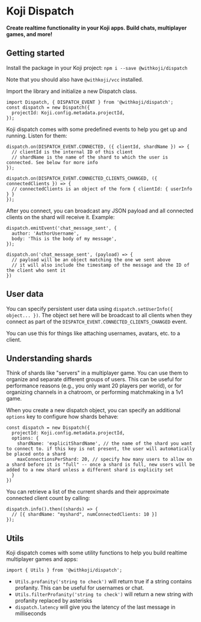 # Koji Dispatch
**Create realtime functionality in your Koji apps. Build chats, multiplayer games, and more!**

## Getting started

Install the package in your Koji project:
`npm i --save @withkoji/dispatch`

Note that you should also have `@withkoji/vcc` installed.

Import the library and initialize a new Dispatch class.
```
import Dispatch, { DISPATCH_EVENT } from '@withkoji/dispatch';
const dispatch = new Dispatch({
  projectId: Koji.config.metadata.projectId,
});
```

Koji dispatch comes with some predefined events to help you get up and running. Listen for them:

```
dispatch.on(DISPATCH_EVENT.CONNECTED, ({ clientId, shardName }) => {
  // clientId is the internal ID of this client
  // shardName is the name of the shard to which the user is connected. See below for more info
});

dispatch.on(DISPATCH_EVENT.CONNECTED_CLIENTS_CHANGED, ({ connectedClients }) => {
  // connectedClients is an object of the form { clientId: { userInfo } }
});
```

After you connect, you can broadcast any JSON payload and all connected clients on the shard will receive it. Example:

```
dispatch.emitEvent('chat_message_sent', {
  author: 'AuthorUsername',
  body: 'This is the body of my message',
});

dispatch.on('chat_message_sent', (payload) => {
  // payload will be an object matching the one we sent above
  // it will also include the timestamp of the message and the ID of the client who sent it
})
```

## User data

You can specify persistent user data using `dispatch.setUserInfo({ object... })`. The object set here will be broadcast to all clients when they connect as part of the `DISPATCH_EVENT.CONNECTED_CLIENTS_CHANGED` event.

You can use this for things like attaching usernames, avatars, etc. to a client.

## Understanding shards

Think of shards like "servers" in a multiplayer game. You can use them to organize and separate different groups of users. This can be useful for performance reasons (e.g., you only want 20 players per world), or for organizing channels in a chatroom, or performing matchmaking in a 1v1 game.

When you create a new dispatch object, you can specify an additional `options` key to configure how shards behave:
```
const dispatch = new Dispatch({
  projectId: Koji.config.metadata.projectId,
  options: {
    shardName: 'explicitShardName', // the name of the shard you want to connect to. if this key is not present, the user will automatically be placed onto a shard
    maxConnectionsPerShard: 20, // specify how many users to allow on a shard before it is "full" -- once a shard is full, new users will be added to a new shard unless a different shard is explicity set
  }
})
```

You can retrieve a list of the current shards and their approximate connected client count by calling:
```
dispatch.info().then((shards) => {
  // [{ shardName: "myshard", numConnectedClients: 10 }]
});
```

## Utils

Koji dispatch comes with some utility functions to help you build realtime multiplayer games and apps:

`import { Utils } from '@withkoji/dispatch';`

- `Utils.profanity('string to check')` will return true if a string contains profanity. This can be useful for usernames or chat.
- `Utils.filterProfanity('string to check')` will return a new string with profanity replaced by asterisks
- `dispatch.latency` will give you the latency of the last message in milliseconds
